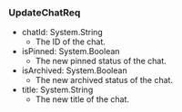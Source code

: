 ### UpdateChatReq
- chatId: System.String
  - The ID of the chat.
- isPinned: System.Boolean
  - The new pinned status of the chat.
- isArchived: System.Boolean
  - The new archived status of the chat.
- title: System.String
  - The new title of the chat.
